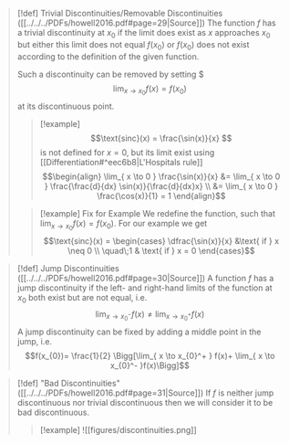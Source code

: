 >[!def] Trivial Discontinuities/Removable Discontinuities ([[../../../PDFs/howell2016.pdf#page=29|Source]])
>The function $f$ has a trivial discontinuity at $x_{0}$ if the limit does exist as $x$ approaches $x_{0}$ but either this limit does not equal $f(x_{0})$ or $f(x_{0})$ does not exist according to the definition of the given function.
>
>Such a discontinuity can be removed by setting  $$$\lim_{ x \to x_{0} }f(x)=f(x_{0})$$
>at its discontinuous point.
>>[!example]
>>$$\text{sinc}(x) = \frac{\sin(x)}{x} $$
>>is not defined for $x=0$, but its limit exist using [[Differentiation#^eec6b8|L'Hospitals rule]]
>>$$\begin{align}
>> \lim_{ x \to 0 } \frac{\sin(x)}{x} &= \lim_{ x \to 0 } \frac{\frac{d}{dx} \sin(x)}{\frac{d}{dx}x} \\
>> &= \lim_{ x \to 0 } \frac{\cos(x)}{1} = 1 
>>\end{align}$$
>
>>[!example] Fix for Example
>> We redefine the function, such that $\lim_{ x \to x_{0} }f(x)=f(x_{0})$. For our example we get
>> $$\text{sinc}(x) = \begin{cases}
>> \dfrac{\sin(x)}{x} &\text{ if } x \neq 0 \\
>> \quad\;1 & \text{ if } x = 0
>>\end{cases}$$

>[!def] Jump Discontinuities ([[../../../PDFs/howell2016.pdf#page=30|Source]])
>A function $f$ has a jump discontinuity if the left- and right-hand limits of the function at $x_{0}$ both exist but are not equal, i.e.
>$$\lim_{ x \to x_{0}^- } f(x) \neq \lim_{ x \to x_{0}^+ } f(x) $$
>A jump discontinuity can be fixed by adding a middle point in the jump, i.e.
>$$f(x_{0})= \frac{1}{2} \Bigg[\lim_{ x \to x_{0}^+ } f(x)+ \lim_{ x \to x_{0}^- }f(x)\Bigg]$$

>[!def] "Bad Discontinuities"  ([[../../../PDFs/howell2016.pdf#page=31|Source]])
>If $f$ is neither jump discontinuous nor trivial discontinuous then we will consider it to be bad discontinuous.
>>[!example]
>>![[figures/discontinuities.png]]